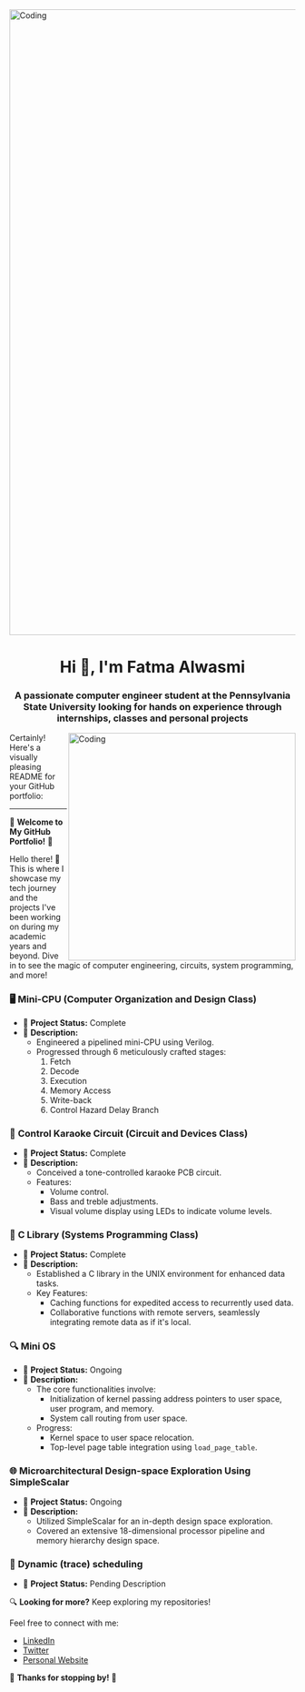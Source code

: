 <img align="center" alt="Coding" width="1100" src="https://images.fineartamerica.com/images-medium-large-5/printed-circuit-board-paul-woottonscience-photo-library.jpg">
<h1 align="center">Hi 👋, I'm Fatma Alwasmi</h1>
<h3 align="center">A passionate computer engineer student at the Pennsylvania State University looking for hands on experience through internships, classes and personal projects</h3>
<img align="right" alt="Coding" width="400" src="https://media.tenor.com/GfSX-u7VGM4AAAAC/coding.gif">

Certainly! Here's a visually pleasing README for your GitHub portfolio:

---

🌟 **Welcome to My GitHub Portfolio!** 🌟

Hello there! 👋 This is where I showcase my tech journey and the projects I've been working on during my academic years and beyond. Dive in to see the magic of computer engineering, circuits, system programming, and more!



### 🖥 **Mini-CPU** (Computer Organization and Design Class)
* 🔗 **Project Status:** Complete
* 📜 **Description:** 
  * Engineered a pipelined mini-CPU using Verilog.
  * Progressed through 6 meticulously crafted stages:
    1. Fetch
    2. Decode
    3. Execution
    4. Memory Access
    5. Write-back
    6. Control Hazard Delay Branch



### 🎤 **Control Karaoke Circuit** (Circuit and Devices Class)
* 🔗 **Project Status:** Complete
* 📜 **Description:** 
  * Conceived a tone-controlled karaoke PCB circuit.
  * Features:
    - Volume control.
    - Bass and treble adjustments.
    - Visual volume display using LEDs to indicate volume levels.



### 📘 **C Library** (Systems Programming Class)
* 🔗 **Project Status:** Complete
* 📜 **Description:** 
  * Established a C library in the UNIX environment for enhanced data tasks.
  * Key Features:
    - Caching functions for expedited access to recurrently used data.
    - Collaborative functions with remote servers, seamlessly integrating remote data as if it's local.



### 🔍 **Mini OS**
* 🔗 **Project Status:** Ongoing
* 📜 **Description:** 
  * The core functionalities involve:
    - Initialization of kernel passing address pointers to user space, user program, and memory.
    - System call routing from user space.
  * Progress:
    - Kernel space to user space relocation.
    - Top-level page table integration using `load_page_table`.



### 🌐 **Microarchitectural Design-space Exploration Using SimpleScalar**
* 🔗 **Project Status:** Ongoing
* 📜 **Description:** 
  * Utilized SimpleScalar for an in-depth design space exploration.
  * Covered an extensive 18-dimensional processor pipeline and memory hierarchy design space.



### 🔄 **Dynamic (trace) scheduling**
* 🔗 **Project Status:** Pending Description



🔍 **Looking for more?** Keep exploring my repositories!

Feel free to connect with me:
* [LinkedIn](#Your_LinkedIn_Profile_Link)
* [Twitter](#Your_Twitter_Profile_Link)
* [Personal Website](#Your_Website_Link)

🌟 **Thanks for stopping by!** 🌟


